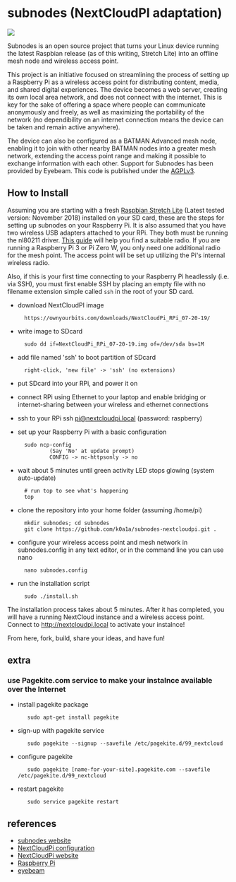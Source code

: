 subnodes (NextCloudPI adaptation)
=================

![](https://david-dm.org/chootka/subnodes.svg)

Subnodes is an open source project that turns your Linux device running the latest Raspbian release (as of this writing, Stretch Lite) into an offline mesh node and wireless access point.

This project is an initiative focused on streamlining the process of setting up a Raspberry Pi as a wireless access point for distributing content, media, and shared digital experiences. The device becomes a web server, creating its own local area network, and does not connect with the internet. This is key for the sake of offering a space where people can communicate anonymously and freely, as well as maximizing the portability of the network (no dependibility on an internet connection means the device can be taken and remain active anywhere). 

The device can also be configured as a BATMAN Advanced mesh node, enabling it to join with other nearby BATMAN nodes into a greater mesh network, extending the access point range and making it possible to exchange information with each other. Support for Subnodes has been provided by Eyebeam. This code is published under the [AGPLv3](http://www.gnu.org/licenses/agpl-3.0.html).

How to Install
--------------
Assuming you are starting with a fresh [Raspbian Stretch Lite](http://www.raspberrypi.org/downloads/) (Latest tested version: November 2018) installed on your SD card, these are the steps for setting up subnodes on your Raspberry Pi. It is also assumed that you have two wireless USB adapters attached to your RPi. They both must be running the nl80211 driver. [This guide](https://github.com/phillymesh/802.11s-adapters/blob/master/README.md) will help you find a suitable radio. If you are running a Raspberry Pi 3 or Pi Zero W, you only need one additional radio for the mesh point. The access point will be set up utilizing the Pi's internal wireless radio.

Also, if this is your first time connecting to your Raspberry Pi headlessly (i.e. via SSH), you must first enable SSH by placing an empty file with no filename extension simple called `ssh` in the root of your SD card.

* download NextCloudPI image

        https://ownyourbits.com/downloads/NextCloudPi_RPi_07-20-19/

* write image to SDcard

        sudo dd if=NextCloudPi_RPi_07-20-19.img of=/dev/sda bs=1M
        
* add file named 'ssh' to boot partition of SDcard

        right-click, 'new file' -> 'ssh' (no extensions)

* put SDcard into your RPi, and power it on

* connect RPi using Ethernet to your laptop and enable bridging or internet-sharing between your wireless and ethernet connections

* ssh to your RPi
         ssh pi@nextcloudpi.local
         (password: raspberry)

* set up your Raspberry Pi with a basic configuration

        sudo ncp-config
                (Say 'No' at update prompt)
                CONFIG -> nc-httpsonly -> no
                
* wait about 5 minutes until green activity LED stops glowing (system auto-update)

        # run top to see what's happening
        top

* clone the repository into your home folder (assuming /home/pi)

        mkdir subnodes; cd subnodes
        git clone https://github.com/k0a1a/subnodes-nextcloudpi.git .

* configure your wireless access point and mesh network in subnodes.config in any text editor, or in the command line you can use nano

        nano subnodes.config

* run the installation script

        sudo ./install.sh

The installation process takes about 5 minutes. After it has completed, you will have a running NextCloud instance and a wireless access point. Connect to http://nextcloudpi.local to activate your instalnce!

From here, fork, build, share your ideas, and have fun!

## extra

### use Pagekite.com service to make your instalnce available over the Internet

* install pagekite package

         sudo apt-get install pagekite

* sign-up with pagekite service

         sudo pagekite --signup --savefile /etc/pagekite.d/99_nextcloud

* configure pagekite

         sudo pagekite [name-for-your-site].pagekite.com --savefile /etc/pagekite.d/99_nextcloud
         
* restart pagekite

         sudo service pagekite restart
         


references
----------
* [subnodes website](http://www.subnodes.org/)
* [NextCloudPi configuration](https://docs.nextcloudpi.com/en/how-to-configure-nextcloudpi)
* [NextCloudPi website](https://nextcloudpi.com)
* [Raspberry Pi](http://www.raspberrypi.org/)
* [eyebeam](http://eyebeam.org/)

